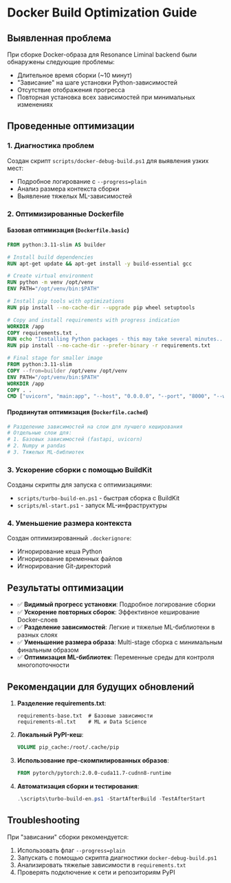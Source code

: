 # Docker Build Optimization Guide

## Выявленная проблема

При сборке Docker-образа для Resonance Liminal backend были обнаружены следующие проблемы:
- Длительное время сборки (~10 минут)
- "Зависание" на шаге установки Python-зависимостей
- Отсутствие отображения прогресса
- Повторная установка всех зависимостей при минимальных изменениях

## Проведенные оптимизации

### 1. Диагностика проблем

Создан скрипт `scripts/docker-debug-build.ps1` для выявления узких мест:
- Подробное логирование с `--progress=plain`
- Анализ размера контекста сборки
- Выявление тяжелых ML-зависимостей

### 2. Оптимизированные Dockerfile

#### Базовая оптимизация (`Dockerfile.basic`)
```dockerfile
FROM python:3.11-slim AS builder

# Install build dependencies
RUN apt-get update && apt-get install -y build-essential gcc

# Create virtual environment
RUN python -m venv /opt/venv
ENV PATH="/opt/venv/bin:$PATH"

# Install pip tools with optimizations
RUN pip install --no-cache-dir --upgrade pip wheel setuptools

# Copy and install requirements with progress indication
WORKDIR /app
COPY requirements.txt .
RUN echo "Installing Python packages - this may take several minutes..."
RUN pip install --no-cache-dir --prefer-binary -r requirements.txt

# Final stage for smaller image
FROM python:3.11-slim
COPY --from=builder /opt/venv /opt/venv
ENV PATH="/opt/venv/bin:$PATH"
WORKDIR /app
COPY . .
CMD ["uvicorn", "main:app", "--host", "0.0.0.0", "--port", "8000", "--workers", "4"]
```

#### Продвинутая оптимизация (`Dockerfile.cached`)
```dockerfile
# Разделение зависимостей на слои для лучшего кеширования
# Отдельные слои для:
# 1. Базовых зависимостей (fastapi, uvicorn)
# 2. Numpy и pandas
# 3. Тяжелых ML-библиотек
```

### 3. Ускорение сборки с помощью BuildKit

Созданы скрипты для запуска с оптимизациями:
- `scripts/turbo-build-en.ps1` - быстрая сборка с BuildKit
- `scripts/ml-start.ps1` - запуск ML-инфраструктуры

### 4. Уменьшение размера контекста

Создан оптимизированный `.dockerignore`:
- Игнорирование кеша Python
- Игнорирование временных файлов
- Игнорирование Git-директорий

## Результаты оптимизации

- ✅ **Видимый прогресс установки**: Подробное логирование сборки
- ✅ **Ускорение повторных сборок**: Эффективное кеширование Docker-слоев
- ✅ **Разделение зависимостей**: Легкие и тяжелые ML-библиотеки в разных слоях
- ✅ **Уменьшение размера образа**: Multi-stage сборка с минимальным финальным образом
- ✅ **Оптимизация ML-библиотек**: Переменные среды для контроля многопоточности

## Рекомендации для будущих обновлений

1. **Разделение requirements.txt**:
   ```
   requirements-base.txt  # Базовые зависимости
   requirements-ml.txt    # ML и Data Science
   ```

2. **Локальный PyPI-кеш**:
   ```dockerfile
   VOLUME pip_cache:/root/.cache/pip
   ```

3. **Использование пре-скомпилированных образов**:
   ```dockerfile
   FROM pytorch/pytorch:2.0.0-cuda11.7-cudnn8-runtime
   ```

4. **Автоматизация сборки и тестирования**:
   ```powershell
   .\scripts\turbo-build-en.ps1 -StartAfterBuild -TestAfterStart
   ```

## Troubleshooting

При "зависании" сборки рекомендуется:
1. Использовать флаг `--progress=plain`
2. Запускать с помощью скрипта диагностики `docker-debug-build.ps1`
3. Анализировать тяжелые зависимости в `requirements.txt`
4. Проверять подключение к сети и репозиториям PyPI
